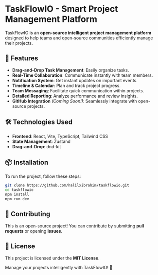 # TaskFlowIO - Smart Project Management Platform

TaskFlowIO is an **open-source intelligent project management platform** designed to help teams and open-source communities efficiently manage their projects.

## 🚀 Features
- **Drag-and-Drop Task Management**: Easily organize tasks.
- **Real-Time Collaboration**: Communicate instantly with team members.
- **Notification System**: Get instant updates on important events.
- **Timeline & Calendar**: Plan and track project progress.
- **Team Messaging**: Facilitate quick communication within projects.
- **Detailed Reporting**: Analyze performance and review insights.
- **GitHub Integration** *(Coming Soon!)*: Seamlessly integrate with open-source projects.

## 🛠️ Technologies Used
- **Frontend**: React, Vite, TypeScript, Tailwind CSS
- **State Management**: Zustand
- **Drag-and-Drop**: dnd-kit

## 📦 Installation
To run the project, follow these steps:

```bash
git clone https://github.com/halilxibrahim/taskflowio.git
cd taskflowio
npm install
npm run dev
```

## 🤝 Contributing
This is an open-source project! You can contribute by submitting **pull requests** or opening **issues**.

## 📄 License
This project is licensed under the **MIT License**.


Manage your projects intelligently with TaskFlowIO! 🚀

